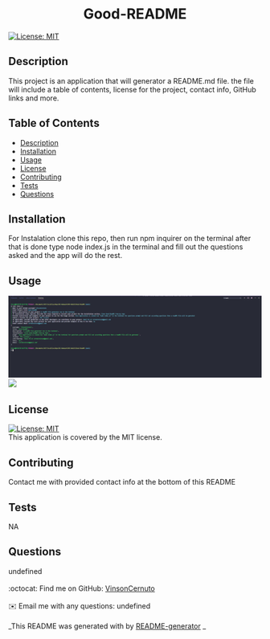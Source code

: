 
  <h1 align="center">Good-README</h1>
    
  [![License: MIT](https://img.shields.io/badge/License-MIT-yellow.svg)](https://opensource.org/licenses/MIT)<br />
  
  ## Description
   This project is an application that will generator a README.md file. the file will include a table of contents, license for the project, contact info, GitHub links and more.
  
   ## Table of Contents
  - [Description](#description)
  - [Installation](#installation)
  - [Usage](#usage)
  - [License](#license)
  - [Contributing](#contributing)
  - [Tests](#tests)
  - [Questions](#questions)
  
  ## Installation
  For Instalation clone this repo, then run npm inquirer on the terminal after that is done type node index.js in the terminal and fill out the questions asked and the app will do the rest.
  
  ## Usage
  <img src="assets\Good-ReadME-1.PNG">

  <img src="assets\Gif.gif">
  
  ## License
  [![License: MIT](https://img.shields.io/badge/License-MIT-yellow.svg)](https://opensource.org/licenses/MIT)
  <br />
  This application is covered by the MIT license. 
  
  ## Contributing
  Contact me with provided contact info at the bottom of this README
 
  ## Tests
  NA
  
  ## Questions
  undefined<br />
  <br />
  :octocat: Find me on GitHub: [VinsonCernuto](https://github.com/VinsonCernuto)<br />
  <br />
  ✉️ Email me with any questions: undefined<br /><br />
  _This README was generated with by [README-generator](https://github.com/VinsonCernuto/Good-ReadME) _
      

